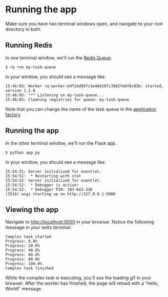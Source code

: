 # Running the app

Make sure you have two terminal windows open, and navigate to your root directory in both.

## Running Redis

In one terminal window, we'll run the [Redis Queue](https://python-rq.org/).

```
$ rq run my-task-queue
```

In your window, you should see a message like:

```
15:46:03: Worker rq:worker:e9f2ed95fc3e48429fc3962fe0f0c03b: started, version 1.2.0
15:46:03: *** Listening on my-task-queue...
15:46:03: Cleaning registries for queue: my-task-queue
```

Note that you can change the name of the task queue in the [application factory](factory.md).

## Running the app

In the other terminal window, we'll run the Flask app.

```
$ python app.py
```

In your window, you should see a message like:

```
15:54:51: Server initialized for eventlet.
15:54:51:  * Restarting with stat
15:54:52: Server initialized for eventlet.
15:54:52:  * Debugger is active!
15:54:52:  * Debugger PIN: 183-643-336
(3516) wsgi starting up on http://127.0.0.1:5000
```

## Viewing the app

Navigate to <http://localhost:5000> in your browser. Notice the following message in your redis terminal:

```
Complex task started
Progress: 0.0%
Progress: 20.0%
Progress: 40.0%
Progress: 60.0%
Progress: 80.0%
Progress: 100.0%
Complex task finished
```

While the complex task is executing, you'll see the loading gif in your browser. After the worker has finished, the page will reload with a 'Hello, World!' message.